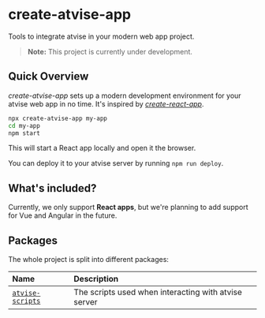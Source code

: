 # create-atvise-app

Tools to integrate atvise in your modern web app project.

> **Note:** This project is currently under development.

## Quick Overview

_create-atvise-app_ sets up a modern development environment for your atvise web app in no time. It's inspired by [_create-react-app_](https://create-react-app.dev).

```bash
npx create-atvise-app my-app
cd my-app
npm start
```

This will start a React app locally and open it the browser.

You can deploy it to your atvise server by running `npm run deploy`.

## What's included?

Currently, we only support **React apps**, but we're planning to add support for Vue and Angular in the future.

<!-- FIXME: Create and link docs on how to use *atvise-scripts* with non-react apps -->

## Packages

The whole project is split into different packages:

| Name                                          | Description                                          |
| :-------------------------------------------- | :--------------------------------------------------- |
| [`atvise-scripts`](./packages/atvise-scripts) | The scripts used when interacting with atvise server |
